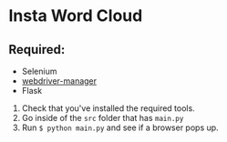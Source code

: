 # Insta Word Cloud

## Required:
- Selenium
- [webdriver-manager](https://pypi.org/project/webdriver-manager/)
- Flask

1. Check that you've installed the required tools.
2. Go inside of the `src` folder that has `main.py`
3. Run `$ python main.py` and see if a browser pops up.